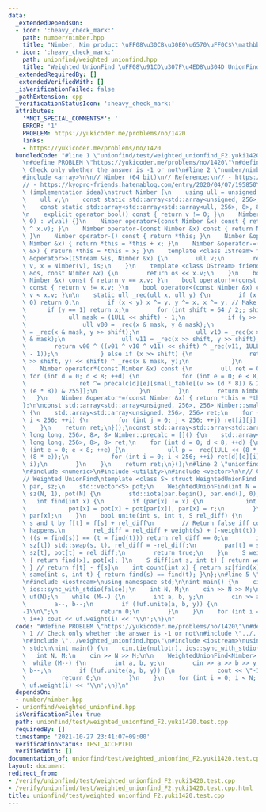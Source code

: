 ```yaml
---
data:
  _extendedDependsOn:
  - icon: ':heavy_check_mark:'
    path: number/nimber.hpp
    title: "Nimber, Nim product \uFF08\u30CB\u30E0\u6570\uFF0C$\\mathbb{F}\\_{2^{64}}$\uFF09"
  - icon: ':heavy_check_mark:'
    path: unionfind/weighted_unionfind.hpp
    title: "Weighted UnionFind \uFF08\u91CD\u307F\u4ED8\u304D UnionFind\uFF09"
  _extendedRequiredBy: []
  _extendedVerifiedWith: []
  _isVerificationFailed: false
  _pathExtension: cpp
  _verificationStatusIcon: ':heavy_check_mark:'
  attributes:
    '*NOT_SPECIAL_COMMENTS*': ''
    ERROR: '1'
    PROBLEM: https://yukicoder.me/problems/no/1420
    links:
    - https://yukicoder.me/problems/no/1420
  bundledCode: "#line 1 \"unionfind/test/weighted_unionfind_F2.yuki1420.test.cpp\"\
    \n#define PROBLEM \"https://yukicoder.me/problems/no/1420\"\n#define ERROR 1 //\
    \ Check only whether the answer is -1 or not\n#line 2 \"number/nimber.hpp\"\n\
    #include <array>\n\n// Nimber (64 bit)\n// Reference:\n// - https://en.wikipedia.org/wiki/Nimber\n\
    // - https://kyopro-friends.hatenablog.com/entry/2020/04/07/195850\n// - https://judge.yosupo.jp/submission/4542\
    \ (implementation idea)\nstruct Nimber {\n    using ull = unsigned long long;\n\
    \    ull v;\n    const static std::array<std::array<unsigned, 256>, 256> small_table;\n\
    \    const static std::array<std::array<std::array<ull, 256>, 8>, 8> precalc;\n\
    \n    explicit operator bool() const { return v != 0; }\n    Nimber(ull val =\
    \ 0) : v(val) {}\n    Nimber operator+(const Nimber &x) const { return Nimber(v\
    \ ^ x.v); }\n    Nimber operator-(const Nimber &x) const { return Nimber(v ^ x.v);\
    \ }\n    Nimber operator-() const { return *this; }\n    Nimber &operator+=(const\
    \ Nimber &x) { return *this = *this + x; }\n    Nimber &operator-=(const Nimber\
    \ &x) { return *this = *this + x; }\n    template <class IStream> friend IStream\
    \ &operator>>(IStream &is, Nimber &x) {\n        ull v;\n        return is >>\
    \ v, x = Nimber(v), is;\n    }\n    template <class OStream> friend OStream &operator<<(OStream\
    \ &os, const Nimber &x) {\n        return os << x.v;\n    }\n    bool operator==(const\
    \ Nimber &x) const { return v == x.v; }\n    bool operator!=(const Nimber &x)\
    \ const { return v != x.v; }\n    bool operator<(const Nimber &x) const { return\
    \ v < x.v; }\n\n    static ull _rec(ull x, ull y) {\n        if (x == 0 or y ==\
    \ 0) return 0;\n        if (x < y) x ^= y, y ^= x, x ^= y; // Make x >= y\n  \
    \      if (y == 1) return x;\n        for (int shift = 64 / 2;; shift >>= 1) {\n\
    \            ull mask = (1ULL << shift) - 1;\n            if (y >> shift) {\n\
    \                ull v00 = _rec(x & mask, y & mask);\n                ull v01\
    \ = _rec(x & mask, y >> shift);\n                ull v10 = _rec(x >> shift, y\
    \ & mask);\n                ull v11 = _rec(x >> shift, y >> shift);\n        \
    \        return v00 ^ ((v01 ^ v10 ^ v11) << shift) ^ _rec(v11, 1ULL << (shift\
    \ - 1));\n            } else if (x >> shift) {\n                return (_rec(x\
    \ >> shift, y) << shift) ^ _rec(x & mask, y);\n            }\n        }\n    }\n\
    \    Nimber operator*(const Nimber &x) const {\n        ull ret = 0;\n       \
    \ for (int d = 0; d < 8; ++d) {\n            for (int e = 0; e < 8; ++e) {\n \
    \               ret ^= precalc[d][e][small_table[(v >> (d * 8)) & 255][(x.v >>\
    \ (e * 8)) & 255]];\n            }\n        }\n        return Nimber(ret);\n \
    \   }\n    Nimber &operator*=(const Nimber &x) { return *this = *this * x; }\n\
    };\n\nconst std::array<std::array<unsigned, 256>, 256> Nimber::small_table = []()\
    \ {\n    std::array<std::array<unsigned, 256>, 256> ret;\n    for (int i = 0;\
    \ i < 256; ++i) {\n        for (int j = 0; j < 256; ++j) ret[i][j] = _rec(i, j);\n\
    \    }\n    return ret;\n}();\nconst std::array<std::array<std::array<unsigned\
    \ long long, 256>, 8>, 8> Nimber::precalc = []() {\n    std::array<std::array<std::array<unsigned\
    \ long long, 256>, 8>, 8> ret;\n    for (int d = 0; d < 8; ++d) {\n        for\
    \ (int e = 0; e < 8; ++e) {\n            ull p = _rec(1ULL << (8 * d), 1ULL <<\
    \ (8 * e));\n            for (int i = 0; i < 256; ++i) ret[d][e][i] = _rec(p,\
    \ i);\n        }\n    }\n    return ret;\n}();\n#line 2 \"unionfind/weighted_unionfind.hpp\"\
    \n#include <numeric>\n#include <utility>\n#include <vector>\n\n// CUT begin\n\
    // Weighted UnionFind\ntemplate <class S> struct WeightedUnionFind {\n    std::vector<int>\
    \ par, sz;\n    std::vector<S> pot;\n    WeightedUnionFind(int N = 0) : par(N),\
    \ sz(N, 1), pot(N) {\n        std::iota(par.begin(), par.end(), 0);\n    }\n \
    \   int find(int x) {\n        if (par[x] != x) {\n            int r = find(par[x]);\n\
    \            pot[x] = pot[x] + pot[par[x]], par[x] = r;\n        }\n        return\
    \ par[x];\n    }\n    bool unite(int s, int t, S rel_diff) {\n        // Relate\
    \ s and t by f[t] = f[s] + rel_diff\n        // Return false iff contradiction\
    \ happens.\n        rel_diff = rel_diff + weight(s) + (-weight(t));\n        if\
    \ ((s = find(s)) == (t = find(t))) return rel_diff == 0;\n        if (sz[s] <\
    \ sz[t]) std::swap(s, t), rel_diff = -rel_diff;\n        par[t] = s, sz[s] +=\
    \ sz[t], pot[t] = rel_diff;\n        return true;\n    }\n    S weight(int x)\
    \ { return find(x), pot[x]; }\n    S diff(int s, int t) { return weight(t) + (-weight(s));\
    \ } // return f[t] - f[s]\n    int count(int x) { return sz[find(x)]; }\n    bool\
    \ same(int s, int t) { return find(s) == find(t); }\n};\n#line 5 \"unionfind/test/weighted_unionfind_F2.yuki1420.test.cpp\"\
    \n#include <iostream>\nusing namespace std;\n\nint main() {\n    cin.tie(nullptr),\
    \ ios::sync_with_stdio(false);\n    int N, M;\n    cin >> N >> M;\n\n    WeightedUnionFind<Nimber>\
    \ uf(N);\n    while (M--) {\n        int a, b, y;\n        cin >> a >> b >> y;\n\
    \        a--, b--;\n        if (!uf.unite(a, b, y)) {\n            cout << \"\
    -1\\n\";\n            return 0;\n        }\n    }\n    for (int i = 0; i < N;\
    \ i++) cout << uf.weight(i) << '\\n';\n}\n"
  code: "#define PROBLEM \"https://yukicoder.me/problems/no/1420\"\n#define ERROR\
    \ 1 // Check only whether the answer is -1 or not\n#include \"../../number/nimber.hpp\"\
    \n#include \"../weighted_unionfind.hpp\"\n#include <iostream>\nusing namespace\
    \ std;\n\nint main() {\n    cin.tie(nullptr), ios::sync_with_stdio(false);\n \
    \   int N, M;\n    cin >> N >> M;\n\n    WeightedUnionFind<Nimber> uf(N);\n  \
    \  while (M--) {\n        int a, b, y;\n        cin >> a >> b >> y;\n        a--,\
    \ b--;\n        if (!uf.unite(a, b, y)) {\n            cout << \"-1\\n\";\n  \
    \          return 0;\n        }\n    }\n    for (int i = 0; i < N; i++) cout <<\
    \ uf.weight(i) << '\\n';\n}\n"
  dependsOn:
  - number/nimber.hpp
  - unionfind/weighted_unionfind.hpp
  isVerificationFile: true
  path: unionfind/test/weighted_unionfind_F2.yuki1420.test.cpp
  requiredBy: []
  timestamp: '2021-10-27 23:41:07+09:00'
  verificationStatus: TEST_ACCEPTED
  verifiedWith: []
documentation_of: unionfind/test/weighted_unionfind_F2.yuki1420.test.cpp
layout: document
redirect_from:
- /verify/unionfind/test/weighted_unionfind_F2.yuki1420.test.cpp
- /verify/unionfind/test/weighted_unionfind_F2.yuki1420.test.cpp.html
title: unionfind/test/weighted_unionfind_F2.yuki1420.test.cpp
---
```

